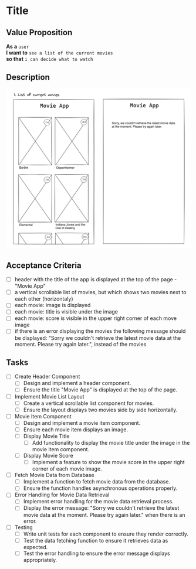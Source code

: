 # Title

## Value Proposition

**As a** `user` <br>
**I want to** `see a list of the current movies` <br>
**so that** `i can decide what to watch` <br>

## Description

![wireframe](./assets/scribble-movie-list.png)

## Acceptance Criteria

- [ ] header with the title of the app is displayed at the top of the page - "Movie App"
- [ ] a vertical scrollable list of movies, but which shows two movies next to each other (horizontaly)
- [ ] each movie: image is displayed
- [ ] each movie: title is visible under the image
- [ ] each movie: score is visible in the upper right corner of each move image
- [ ] if there is an error displaying the movies the following message should be displayed: "Sorry we couldn't retrieve the latest movie data at the moment. Please try again later.", instead of the movies

## Tasks

- [ ] Create Header Component
    - [ ] Design and implement a header component.
    - [ ] Ensure the title "Movie App" is displayed at the top of the page.
- [ ] Implement Movie List Layout
    - [ ] Create a vertical scrollable list component for movies.
    - [ ] Ensure the layout displays two movies side by side horizontally.
- [ ] Movie Item Component
    - [ ] Design and implement a movie item component.
    - [ ] Ensure each movie item displays an image.
    - [ ] Display Movie Title
        - [ ] Add functionality to display the movie title under the image in the movie item component.
    - [ ] Display Movie Score
        - [ ] Implement a feature to show the movie score in the upper right corner of each movie image.
- [ ] Fetch Movie Data from Database
    - [ ] Implement a function to fetch movie data from the database.
    - [ ] Ensure the function handles asynchronous operations properly.
- [ ] Error Handling for Movie Data Retrieval
    - [ ] Implement error handling for the movie data retrieval process.
    - [ ] Display the error message: "Sorry we couldn't retrieve the latest movie data at the moment. Please try again later." when there is an error.
- [ ] Testing
    - [ ] Write unit tests for each component to ensure they render correctly.
    - [ ] Test the data fetching function to ensure it retrieves data as expected.
    - [ ] Test the error handling to ensure the error message displays appropriately.
